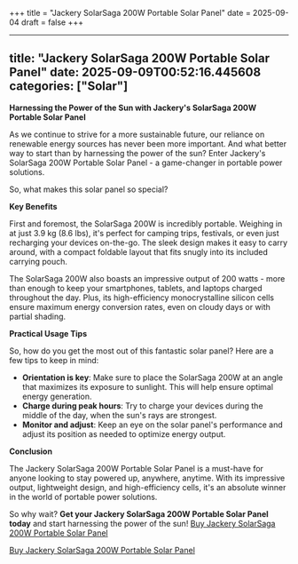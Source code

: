 +++
title = "Jackery SolarSaga 200W Portable Solar Panel"
date = 2025-09-04
draft = false
+++

---
title: "Jackery SolarSaga 200W Portable Solar Panel"
date: 2025-09-09T00:52:16.445608
categories: ["Solar"]
---
**Harnessing the Power of the Sun with Jackery's SolarSaga 200W Portable Solar Panel**

As we continue to strive for a more sustainable future, our reliance on renewable energy sources has never been more important. And what better way to start than by harnessing the power of the sun? Enter Jackery's SolarSaga 200W Portable Solar Panel - a game-changer in portable power solutions.

So, what makes this solar panel so special?

**Key Benefits**

First and foremost, the SolarSaga 200W is incredibly portable. Weighing in at just 3.9 kg (8.6 lbs), it's perfect for camping trips, festivals, or even just recharging your devices on-the-go. The sleek design makes it easy to carry around, with a compact foldable layout that fits snugly into its included carrying pouch.

The SolarSaga 200W also boasts an impressive output of 200 watts - more than enough to keep your smartphones, tablets, and laptops charged throughout the day. Plus, its high-efficiency monocrystalline silicon cells ensure maximum energy conversion rates, even on cloudy days or with partial shading.

**Practical Usage Tips**

So, how do you get the most out of this fantastic solar panel? Here are a few tips to keep in mind:

* **Orientation is key**: Make sure to place the SolarSaga 200W at an angle that maximizes its exposure to sunlight. This will help ensure optimal energy generation.
* **Charge during peak hours**: Try to charge your devices during the middle of the day, when the sun's rays are strongest.
* **Monitor and adjust**: Keep an eye on the solar panel's performance and adjust its position as needed to optimize energy output.

**Conclusion**

The Jackery SolarSaga 200W Portable Solar Panel is a must-have for anyone looking to stay powered up, anywhere, anytime. With its impressive output, lightweight design, and high-efficiency cells, it's an absolute winner in the world of portable power solutions.

So why wait? **Get your Jackery SolarSaga 200W Portable Solar Panel today** and start harnessing the power of the sun! [Buy Jackery SolarSaga 200W Portable Solar Panel](https://www.amazon.com/dp/B0D5CCY5Y2)

[Buy Jackery SolarSaga 200W Portable Solar Panel](https://www.amazon.com/dp/B0D5CCY5Y2)
